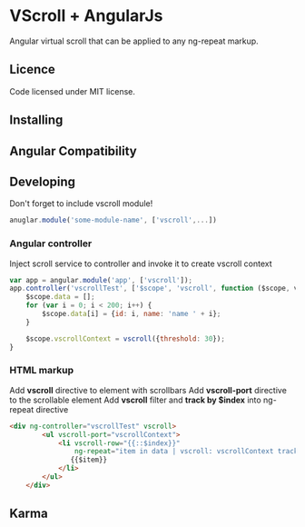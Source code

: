 # VScroll + AngularJs
Angular virtual scroll that can be applied to any ng-repeat markup.

## Licence
Code licensed under MIT license.

## Installing

## Angular Compatibility

## Developing
Don't forget to include vscroll module!
```javascript
anuglar.module('some-module-name', ['vscroll',...])

```
### Angular controller
Inject scroll service to controller and invoke it to create vscroll context
```javascript
var app = angular.module('app', ['vscroll']);
app.controller('vscrollTest', ['$scope', 'vscroll', function ($scope, vscroll) {
    $scope.data = [];
    for (var i = 0; i < 200; i++) {
	    $scope.data[i] = {id: i, name: 'name ' + i};
    }

    $scope.vscrollContext = vscroll({threshold: 30});
}
```
### HTML markup
Add **vscroll** directive to element with scrollbars
Add **vscroll-port** directive to the scrollable element
Add **vscroll** filter and **track by $index** into ng-repeat directive
```html
<div ng-controller="vscrollTest" vscroll>
        <ul vscroll-port="vscrollContext">
            <li vscroll-row="{{::$index}}" 
            	ng-repeat="item in data | vscroll: vscrollContext track by $index">
               {{$item}}
            </li>            
        </ul>
    </div>
```

## Karma